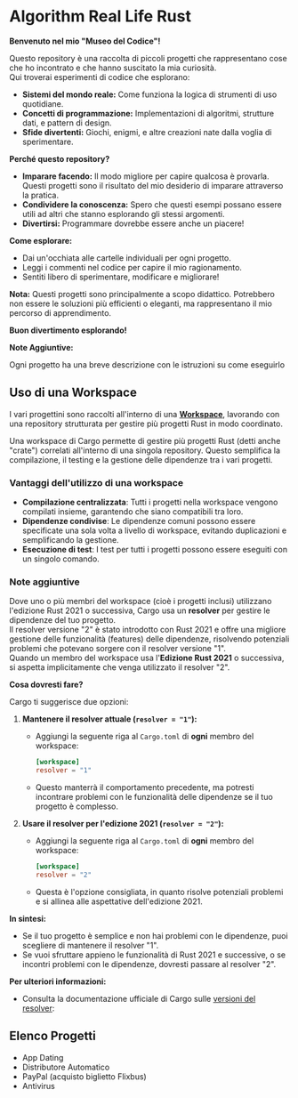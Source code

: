 # Algorithm Real Life Rust

**Benvenuto nel mio "Museo del Codice"!**

Questo repository è una raccolta di piccoli progetti che rappresentano cose che ho incontrato e che hanno suscitato la mia curiosità. \
Qui troverai esperimenti di codice che esplorano:

* **Sistemi del mondo reale:** Come funziona la logica di strumenti di uso quotidiane.
* **Concetti di programmazione:** Implementazioni di algoritmi, strutture dati, e pattern di design.
* **Sfide divertenti:** Giochi, enigmi, e altre creazioni nate dalla voglia di sperimentare.

**Perché questo repository?**

* **Imparare facendo:** Il modo migliore per capire qualcosa è provarla. Questi progetti sono il risultato del mio desiderio di imparare attraverso la pratica.
* **Condividere la conoscenza:** Spero che questi esempi possano essere utili ad altri che stanno esplorando gli stessi argomenti.
* **Divertirsi:** Programmare dovrebbe essere anche un piacere! 

**Come esplorare:**

* Dai un'occhiata alle cartelle individuali per ogni progetto.
* Leggi i commenti nel codice per capire il mio ragionamento.
* Sentiti libero di sperimentare, modificare e migliorare!

**Nota:** Questi progetti sono principalmente a scopo didattico. Potrebbero non essere le soluzioni più efficienti o eleganti, ma rappresentano il mio percorso di apprendimento.

**Buon divertimento esplorando!** 

**Note Aggiuntive:**

Ogni progetto ha una breve descrizione con le istruzioni su come eseguirlo

## Uso di una Workspace
I vari progettini sono raccolti all'interno di una [**Workspace**](https://doc.rust-lang.org/cargo/reference/workspaces.html), lavorando con una repository strutturata per gestire più progetti Rust in modo coordinato.

Una workspace di Cargo permette di gestire più progetti Rust (detti anche "crate") correlati all'interno di una singola repository. Questo semplifica la compilazione, il testing e la gestione delle dipendenze tra i vari progetti.

### Vantaggi dell'utilizzo di una workspace

- **Compilazione centralizzata**: Tutti i progetti nella workspace vengono compilati insieme, garantendo che siano compatibili tra loro.
- **Dipendenze condivise**: Le dipendenze comuni possono essere specificate una sola volta a livello di workspace, evitando duplicazioni e semplificando la gestione.
- **Esecuzione di test**: I test per tutti i progetti possono essere eseguiti con un singolo comando.


### Note aggiuntive
Dove uno o più membri del workspace (cioè i progetti inclusi) utilizzano l'edizione Rust 2021 o successiva, Cargo usa un **resolver** per gestire le dipendenze del tuo progetto.\
Il resolver versione "2" è stato introdotto con Rust 2021 e offre una migliore gestione delle funzionalità (features) delle dipendenze, risolvendo potenziali problemi che potevano sorgere con il resolver versione "1".\
Quando un membro del workspace usa l'**Edizione Rust 2021** o successiva, si aspetta implicitamente che venga utilizzato il resolver "2".

**Cosa dovresti fare?**

Cargo ti suggerisce due opzioni:

1. **Mantenere il resolver attuale (`resolver = "1"`):**
   * Aggiungi la seguente riga al `Cargo.toml` di **ogni** membro del workspace:
     ```toml
     [workspace]
     resolver = "1"
     ```
   * Questo manterrà il comportamento precedente, ma potresti incontrare problemi con le funzionalità delle dipendenze se il tuo progetto è complesso.

2. **Usare il resolver per l'edizione 2021 (`resolver = "2"`):**
   * Aggiungi la seguente riga al `Cargo.toml` di **ogni** membro del workspace:
     ```toml
     [workspace]
     resolver = "2"
     ```
   * Questa è l'opzione consigliata, in quanto risolve potenziali problemi e si allinea alle aspettative dell'edizione 2021.

**In sintesi:**

* Se il tuo progetto è semplice e non hai problemi con le dipendenze, puoi scegliere di mantenere il resolver "1".
* Se vuoi sfruttare appieno le funzionalità di Rust 2021 e successive, o se incontri problemi con le dipendenze, dovresti passare al resolver "2". 

**Per ulteriori informazioni:**

* Consulta la documentazione ufficiale di Cargo sulle [versioni del resolver](https://doc.rust-lang.org/cargo/reference/resolver.html#resolver-versions):


## Elenco Progetti
- App Dating
- Distributore Automatico
- PayPal (acquisto biglietto Flixbus)
- Antivirus
